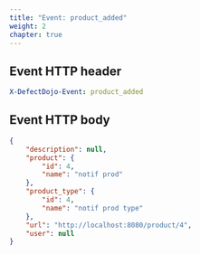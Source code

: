 ```yaml
---
title: "Event: product_added"
weight: 2
chapter: true
---
```


## Event HTTP header
```yaml
X-DefectDojo-Event: product_added
```

## Event HTTP body
```json
{
    "description": null,
    "product": {
        "id": 4,
        "name": "notif prod"
    },
    "product_type": {
        "id": 4,
        "name": "notif prod type"
    },
    "url": "http://localhost:8080/product/4",
    "user": null
}
```